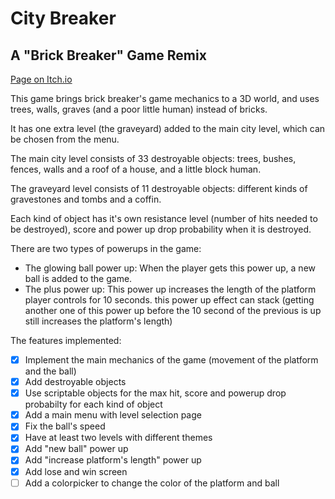 # City Breaker
## A "Brick Breaker" Game Remix
[Page on Itch.io](https://shamob.itch.io/city-breaker)

This game brings brick breaker's game mechanics to a 3D world, and uses trees, walls, graves (and a poor little human) instead of bricks.

It has one extra level (the graveyard) added to the main city level, which can be chosen from the menu.

The main city level consists of 33 destroyable objects: trees, bushes, fences, walls and a roof of a house, and a little block human.

The graveyard level consists of 11 destroyable objects: different kinds of gravestones and tombs and a coffin.

Each kind of object has it's own resistance level (number of hits needed to be destroyed), score and power up drop probability when it is destroyed.

There are two types of powerups in the game:
- The glowing ball power up: When the player gets this power up, a new ball is added to the game.
- The plus power up: This power up increases the length of the platform player controls for 10 seconds. this power up effect can stack (getting another one of this power up before the 10 second of the previous is up still increases the platform's length)

The features implemented:
- [x] Implement the main mechanics of the game (movement of the platform and the ball)
- [x] Add destroyable objects
- [x] Use scriptable objects for the max hit, score and powerup drop probabilty for each kind of object
- [x] Add a main menu with level selection page
- [x] Fix the ball's speed
- [x] Have at least two levels with different themes
- [x] Add "new ball" power up
- [x] Add "increase platform's length" power up
- [x] Add lose and win screen
- [ ] Add a colorpicker to change the color of the platform and ball
